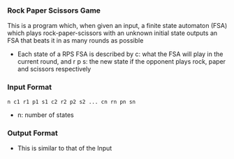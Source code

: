 ### Rock Paper Scissors Game

This is a program which, when given an input, a finite state automaton (FSA) which plays rock-paper-scissors with an unknown initial state outputs an FSA that beats it in as many rounds as possible

- Each state of a RPS FSA is described by c: what the FSA will play in the current round, and r p s:
the new state if the opponent plays rock, paper and scissors respectively

### Input Format 

`n
c1 r1 p1 s1
c2 r2 p2 s2
...
cn rn pn sn`

- n: number of states

### Output Format

- This is similar to that of the Input




